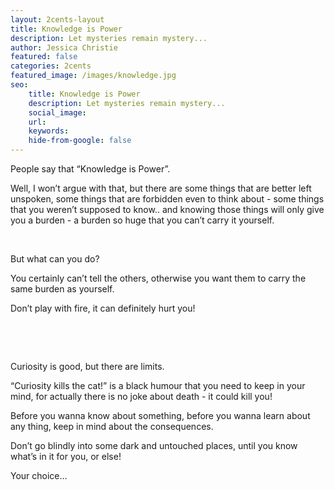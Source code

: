 ```yaml
---
layout: 2cents-layout
title: Knowledge is Power
description: Let mysteries remain mystery...
author: Jessica Christie
featured: false
categories: 2cents
featured_image: /images/knowledge.jpg
seo:
    title: Knowledge is Power
    description: Let mysteries remain mystery...
    social_image:
    url:
    keywords:
    hide-from-google: false
---
```

People say that “Knowledge is Power”.

Well, I won’t argue with that, but there are some things that are better left unspoken, some things that are forbidden even to think about - some things that you weren’t supposed to know.. and knowing those things will only give you a burden - a burden so huge that you can’t carry it yourself.

&nbsp;

But what can you do?

You certainly can’t tell the others, otherwise you want them to carry the same burden as yourself.

Don’t play with fire, it can definitely hurt you\!

&nbsp;

&nbsp;

Curiosity is good, but there are limits.

“Curiosity kills the cat\!” is a black humour that you need to keep in your mind, for actually there is no joke about death - it could kill you\!

Before you wanna know about something, before you wanna learn about any thing, keep in mind about the consequences.

Don’t go blindly into some dark and untouched places, until you know what’s in it for you, or else\!

Your choice…

&nbsp;

&nbsp;

&nbsp;
